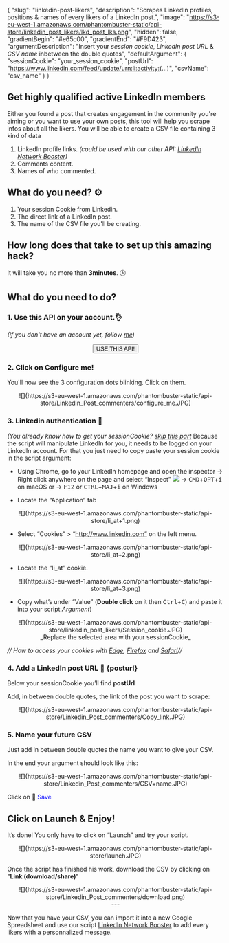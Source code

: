 {
	"slug": "linkedin-post-likers",
	"description": "Scrapes LinkedIn profiles, positions & names of every likers of a LinkedIn post.",
	"image": "https://s3-eu-west-1.amazonaws.com/phantombuster-static/api-store/linkedin_post_likers/lkd_post_lks.png",
	"hidden": false,
	"gradientBegin": "#e65c00",
	"gradientEnd": "#F9D423",
	"argumentDescription": "Insert your <i>session cookie</i>, <i>LinkedIn post URL</i> & <i>CSV name</i> inbetween the double quotes",
	"defaultArgument": {
		"sessionCookie": "your_session_cookie",
		"postUrl": "https://www.linkedin.com/feed/update/urn:li:activity:(...)",
		"csvName": "csv_name"
	}
}

## Get highly qualified active LinkedIn members
Either you found a post that creates engagement in the community you're aiming or you want to use your own posts, this tool will help you scrape infos about all the likers. You will be able to create a CSV file containing 3 kind of data
1. LinkedIn profile links. <i>(could be used with our other API: <a href="https://phantombuster.com/api-store/2818/linkedin-network-booster" target="_blank">LinkedIn Network Booster</a>)</i>
2. Comments content.
3. Names of who commented.

## What do you need? ⚙️

1. Your session Cookie from Linkedin.
2. The direct link of a LinkedIn post.
3. The name of the CSV file you'll be creating.

## How long does that take to set up this amazing hack?
It will take you no more than **3minutes**. 🕒

## What do you need to do?

### 1. Use this API on your account.👌
_(If you don't have an account yet, follow [me](https://phantombuster.com/register))_

<center><button type="button" class="btn btn-warning callToAction" onclick="useThisApi()">USE THIS API!</button></center>


### 2. Click on Configure me!
You'll now see the 3 configuration dots blinking. Click on them.

<center>![](https://s3-eu-west-1.amazonaws.com/phantombuster-static/api-store/Linkedin_Post_commenters/configure_me.JPG)</center>


### 3. Linkedin authentication 🔑
_(You already know how to get your sessionCookie? <a href="#section_posturl">skip this part</a>_
Because the script will manipulate LinkedIn for you, it needs to be logged on your LinkedIn account. For that you just need to copy paste your session cookie in the script argument:
* Using Chrome, go to your LinkedIn homepage and open the inspector
→ Right click anywhere on the page and select “Inspect” ![](https://s3-eu-west-1.amazonaws.com/phantombuster-static/api-store/Inspect+browser.png)
→ <kbd>CMD</kbd>+<kbd>OPT</kbd>+<kbd>i</kbd> on macOS
or
→ <kbd>F12</kbd> or <kbd>CTRL</kbd>+<kbd>MAJ</kbd>+<kbd>i</kbd> on Windows

* Locate the “Application” tab

<center>![](https://s3-eu-west-1.amazonaws.com/phantombuster-static/api-store/li_at+1.png)</center>

* Select “Cookies” > “http://www.linkedin.com” on the left menu.

<center>![](https://s3-eu-west-1.amazonaws.com/phantombuster-static/api-store/li_at+2.png)</center>

* Locate the “li_at” cookie.

<center>![](https://s3-eu-west-1.amazonaws.com/phantombuster-static/api-store/li_at+3.png)</center/>

* Copy what’s under “Value” (**Double click** on it then <kbd>Ctrl</kbd>+<kbd>C</kbd>) and paste it into your script _Argument_)

<center>![](https://s3-eu-west-1.amazonaws.com/phantombuster-static/api-store/linkedin_post_likers/Session_cookie.JPG)</center>

<center>_Replace the selected area with your sessionCookie_</center>

_// How to access your cookies with <a href="https://docs.microsoft.com/en-us/microsoft-edge/f12-devtools-guide/debugger/webstorage-in-debugger" target="_blank">Edge</a>, <a href="https://developer.mozilla.org/en-US/docs/Tools/Storage_Inspector" target="_blank">Firefox</a> and <a href="https://www.macobserver.com/tmo/article/see_full_cookie_details_in_safari_5.1" target="_blank">Safari</a>//_


### 4. Add a LinkedIn post URL 📑 {posturl}
Below your sessionCookie you’ll find **postUrl**

Add, in between double quotes, the link of the post you want to scrape:
<center>![](https://s3-eu-west-1.amazonaws.com/phantombuster-static/api-store/Linkedin_Post_commenters/Copy_link.JPG)</center>

### 5. Name your future CSV
Just add in between double quotes the name you want to give your CSV.

In the end your argument should look like this:

<center>![](https://s3-eu-west-1.amazonaws.com/phantombuster-static/api-store/Linkedin_Post_commenters/CSV+name.JPG)</center>

Click on 💾 <span style="color:blue">Save</span>

## Click on Launch & Enjoy!
It’s done! You only have to click on “Launch” and try your script.

<center>![](https://s3-eu-west-1.amazonaws.com/phantombuster-static/api-store/launch.JPG)</center>

Once the script has finished his work, download the CSV by clicking on "**Link (download/share)**"

<center>![](https://s3-eu-west-1.amazonaws.com/phantombuster-static/api-store/Linkedin_Post_commenters/download.png)</center>


<center>---</center>


Now that you have your CSV, you can import it into a new Google Spreadsheet and use our script <a href="https://phantombuster.com/api-store/2818/linkedin-network-booster" target="_blank">LinkedIn Network Booster</a> to add every likers with a personnalized message.
